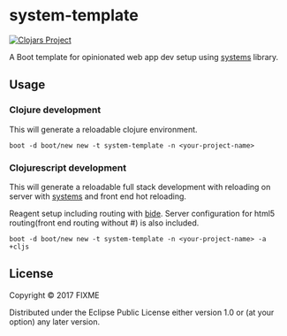 # system-template

[![Clojars Project](https://img.shields.io/clojars/v/system-template/boot-template.svg)](https://clojars.org/system-template/boot-template)

A Boot template for opinionated web app dev setup using
[systems](https://github.com/danielsz/system) library.

## Usage

### Clojure development

This will generate a reloadable clojure environment.

```shell
boot -d boot/new new -t system-template -n <your-project-name>
```

### Clojurescript development

This will generate a reloadable full stack development with reloading on server
with [systems](https://github.com/danielsz/system) and front end hot reloading.

Reagent setup including routing with [bide](https://github.com/funcool/bide). Server configuration for html5 routing(front end routing without #) is also included.

```shell
boot -d boot/new new -t system-template -n <your-project-name> -a +cljs
```

## License

Copyright © 2017 FIXME

Distributed under the Eclipse Public License either version 1.0 or (at
your option) any later version.
